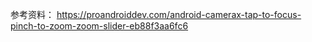 ---
---
参考资料：
https://proandroiddev.com/android-camerax-tap-to-focus-pinch-to-zoom-zoom-slider-eb88f3aa6fc6

